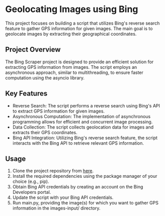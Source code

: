 # Geolocating Images using Bing

This project focuses on building a script that utilizes Bing's reverse search feature to gather GPS information for given images. The main goal is to geolocate images by extracting their geographical coordinates.

## Project Overview

The Bing Scraper project is designed to provide an efficient solution for extracting GPS information from images. The script employs an asynchronous approach, similar to multithreading, to ensure faster computation using the asyncio library.

## Key Features

- Reverse Search: The script performs a reverse search using Bing's API to extract GPS information for given images.
- Asynchronous Computation: The implementation of asynchronous programming allows for efficient and concurrent image processing.
- Data Collection: The script collects geolocation data for images and extracts their GPS coordinates.
- Bing API Integration: Utilizing Bing's reverse search feature, the script interacts with the Bing API to retrieve relevant GPS information.

## Usage

1. Clone the project repository from [here](link-to-repository).
2. Install the required dependencies using the package manager of your choice (e.g., pip).
3. Obtain Bing API credentials by creating an account on the Bing Developers portal.
4. Update the script with your Bing API credentials.
5. Run main.py, providing the image(s) for which you want to gather GPS information in the images-input/ directory.


